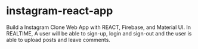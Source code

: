 # instagram-react-app

Build a Instagram Clone Web App with REACT, Firebase, and Material UI.
In REALTIME, A user will be able to sign-up, login and sign-out and
the user is able to upload posts and leave comments.
